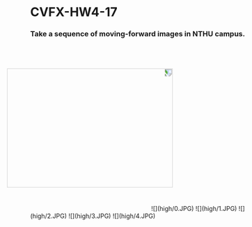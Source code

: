 # CVFX-HW4-17
### Take a sequence of moving-forward images in NTHU campus.
<img src="./high/0.JPG" width="274px" height="381px" style="transform:rotate(90deg);"/>
![](high/0.JPG) ![](high/1.JPG) ![](high/2.JPG)
![](high/3.JPG) ![](high/4.JPG)
